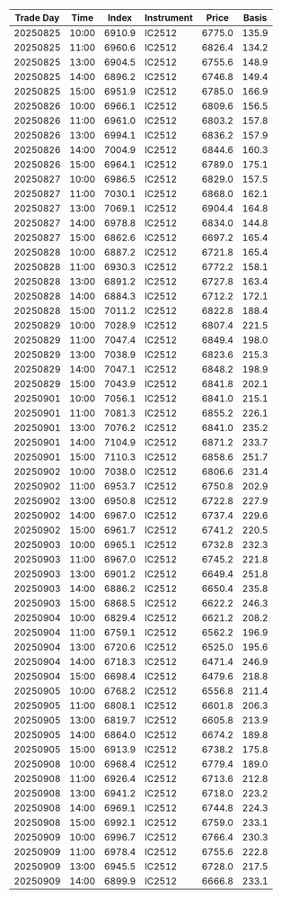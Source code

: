 | Trade Day  | Time | Index | Instrument | Price | Basis | 
| ---------- | ---- | ----- | ---------- | ----- | ----- | 
| 20250825 | 10:00 | 6910.9 | IC2512 | 6775.0 | 135.9 | 
| 20250825 | 11:00 | 6960.6 | IC2512 | 6826.4 | 134.2 | 
| 20250825 | 13:00 | 6904.5 | IC2512 | 6755.6 | 148.9 | 
| 20250825 | 14:00 | 6896.2 | IC2512 | 6746.8 | 149.4 | 
| 20250825 | 15:00 | 6951.9 | IC2512 | 6785.0 | 166.9 | 
| 20250826 | 10:00 | 6966.1 | IC2512 | 6809.6 | 156.5 | 
| 20250826 | 11:00 | 6961.0 | IC2512 | 6803.2 | 157.8 | 
| 20250826 | 13:00 | 6994.1 | IC2512 | 6836.2 | 157.9 | 
| 20250826 | 14:00 | 7004.9 | IC2512 | 6844.6 | 160.3 | 
| 20250826 | 15:00 | 6964.1 | IC2512 | 6789.0 | 175.1 | 
| 20250827 | 10:00 | 6986.5 | IC2512 | 6829.0 | 157.5 | 
| 20250827 | 11:00 | 7030.1 | IC2512 | 6868.0 | 162.1 | 
| 20250827 | 13:00 | 7069.1 | IC2512 | 6904.4 | 164.8 | 
| 20250827 | 14:00 | 6978.8 | IC2512 | 6834.0 | 144.8 | 
| 20250827 | 15:00 | 6862.6 | IC2512 | 6697.2 | 165.4 | 
| 20250828 | 10:00 | 6887.2 | IC2512 | 6721.8 | 165.4 | 
| 20250828 | 11:00 | 6930.3 | IC2512 | 6772.2 | 158.1 | 
| 20250828 | 13:00 | 6891.2 | IC2512 | 6727.8 | 163.4 | 
| 20250828 | 14:00 | 6884.3 | IC2512 | 6712.2 | 172.1 | 
| 20250828 | 15:00 | 7011.2 | IC2512 | 6822.8 | 188.4 | 
| 20250829 | 10:00 | 7028.9 | IC2512 | 6807.4 | 221.5 | 
| 20250829 | 11:00 | 7047.4 | IC2512 | 6849.4 | 198.0 | 
| 20250829 | 13:00 | 7038.9 | IC2512 | 6823.6 | 215.3 | 
| 20250829 | 14:00 | 7047.1 | IC2512 | 6848.2 | 198.9 | 
| 20250829 | 15:00 | 7043.9 | IC2512 | 6841.8 | 202.1 | 
| 20250901 | 10:00 | 7056.1 | IC2512 | 6841.0 | 215.1 | 
| 20250901 | 11:00 | 7081.3 | IC2512 | 6855.2 | 226.1 | 
| 20250901 | 13:00 | 7076.2 | IC2512 | 6841.0 | 235.2 | 
| 20250901 | 14:00 | 7104.9 | IC2512 | 6871.2 | 233.7 | 
| 20250901 | 15:00 | 7110.3 | IC2512 | 6858.6 | 251.7 | 
| 20250902 | 10:00 | 7038.0 | IC2512 | 6806.6 | 231.4 | 
| 20250902 | 11:00 | 6953.7 | IC2512 | 6750.8 | 202.9 | 
| 20250902 | 13:00 | 6950.8 | IC2512 | 6722.8 | 227.9 | 
| 20250902 | 14:00 | 6967.0 | IC2512 | 6737.4 | 229.6 | 
| 20250902 | 15:00 | 6961.7 | IC2512 | 6741.2 | 220.5 | 
| 20250903 | 10:00 | 6965.1 | IC2512 | 6732.8 | 232.3 | 
| 20250903 | 11:00 | 6967.0 | IC2512 | 6745.2 | 221.8 | 
| 20250903 | 13:00 | 6901.2 | IC2512 | 6649.4 | 251.8 | 
| 20250903 | 14:00 | 6886.2 | IC2512 | 6650.4 | 235.8 | 
| 20250903 | 15:00 | 6868.5 | IC2512 | 6622.2 | 246.3 | 
| 20250904 | 10:00 | 6829.4 | IC2512 | 6621.2 | 208.2 | 
| 20250904 | 11:00 | 6759.1 | IC2512 | 6562.2 | 196.9 | 
| 20250904 | 13:00 | 6720.6 | IC2512 | 6525.0 | 195.6 | 
| 20250904 | 14:00 | 6718.3 | IC2512 | 6471.4 | 246.9 | 
| 20250904 | 15:00 | 6698.4 | IC2512 | 6479.6 | 218.8 | 
| 20250905 | 10:00 | 6768.2 | IC2512 | 6556.8 | 211.4 | 
| 20250905 | 11:00 | 6808.1 | IC2512 | 6601.8 | 206.3 | 
| 20250905 | 13:00 | 6819.7 | IC2512 | 6605.8 | 213.9 | 
| 20250905 | 14:00 | 6864.0 | IC2512 | 6674.2 | 189.8 | 
| 20250905 | 15:00 | 6913.9 | IC2512 | 6738.2 | 175.8 | 
| 20250908 | 10:00 | 6968.4 | IC2512 | 6779.4 | 189.0 | 
| 20250908 | 11:00 | 6926.4 | IC2512 | 6713.6 | 212.8 | 
| 20250908 | 13:00 | 6941.2 | IC2512 | 6718.0 | 223.2 | 
| 20250908 | 14:00 | 6969.1 | IC2512 | 6744.8 | 224.3 | 
| 20250908 | 15:00 | 6992.1 | IC2512 | 6759.0 | 233.1 | 
| 20250909 | 10:00 | 6996.7 | IC2512 | 6766.4 | 230.3 | 
| 20250909 | 11:00 | 6978.4 | IC2512 | 6755.6 | 222.8 | 
| 20250909 | 13:00 | 6945.5 | IC2512 | 6728.0 | 217.5 | 
| 20250909 | 14:00 | 6899.9 | IC2512 | 6666.8 | 233.1 | 
